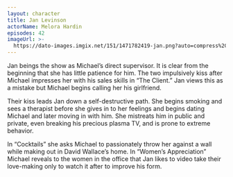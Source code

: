 ```yaml
---
layout: character
title: Jan Levinson
actorName: Melora Hardin
episodes: 42
imageUrl: >-
  https://dato-images.imgix.net/151/1471782419-jan.png?auto=compress%2Cformat&ch=DPR%2CWidth&fm=jpg&w=500
---
```


Jan beings the show as Michael’s direct supervisor. It is clear from the beginning that she has little patience for him. The two impulsively kiss after Michael impresses her with his sales skills in “The Client.” Jan views this as a mistake but Michael begins calling her his girlfriend.

Their kiss leads Jan down a self-destructive path. She begins smoking and sees a therapist before she gives in to her feelings and begins dating Michael and later moving in with him. She mistreats him in public and private, even breaking his precious plasma TV, and is prone to extreme behavior.

In “Cocktails” she asks Michael to passionately throw her against a wall while making out in David Wallace’s home. In “Women’s Appreciation” Michael reveals to the women in the office that Jan likes to video take their love-making only to watch it after to improve his form.